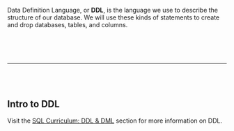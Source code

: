 Data Definition Language, or **DDL**, is the language we use to describe the structure of our database. We will use these kinds of statements to create and drop databases, tables, and columns.

<hr style="margin: 5rem 0;"/>

## Intro to DDL

Visit the [SQL Curriculum: DDL & DML](https://github.com/gSchool/sql-curriculum/blob/master/SQL%20Intro.md) section for more information on DDL.
